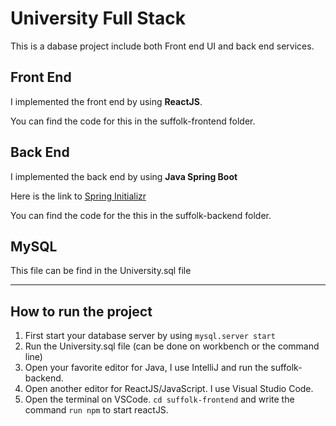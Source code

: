 # University Full Stack

This is a dabase project include both Front end UI and back end services. 

## Front End 
I implemented the front end by using **ReactJS**.

You can find the code for this in the suffolk-frontend folder. 

## Back End 
I implemented the back end by using **Java Spring Boot**

Here is the link to [Spring Initializr](https://start.spring.io/#!type=maven-project&language=java&platformVersion=3.0.0&packaging=jar&jvmVersion=11&groupId=com.codewithtien&artifactId=University%20Full%20Stack&name=University%20Full%20Stack&description=Demo%20project%20for%20Spring%20Boot&packageName=com.codewithtien.University%20Full%20Stack&dependencies=mysql,web,devtools)

You can find the code for the this in the suffolk-backend folder.

## MySQL 
This file can be find in the University.sql file


---
## How to run the project

1. First start your database server by using `mysql.server start`
2. Run the University.sql file (can be done on workbench or the command line) 
3. Open your favorite editor for Java, I use IntelliJ and run the suffolk-backend. 
4. Open another editor for ReactJS/JavaScript. I use Visual Studio Code. 
5. Open the terminal on VSCode. `cd suffolk-frontend` and write the command `run npm` to start reactJS. 